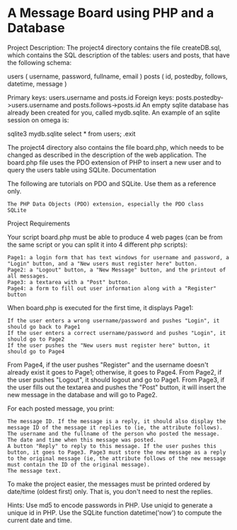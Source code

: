 # A Message Board using PHP and a Database

Project Description:
The project4 directory contains the file createDB.sql, which contains the SQL description of the tables: users and posts, that have the following schema:

users ( username, password, fullname, email )
posts ( id, postedby, follows, datetime, message )

Primary keys: users.username and posts.id
Foreign keys: posts.postedby->users.username and posts.follows->posts.id
An empty sqlite database has already been created for you, called mydb.sqlite. An example of an sqlite session on omega is:

sqlite3 mydb.sqlite
select * from users;
.exit

The project4 directory also contains the file board.php, which needs to be changed as described in the description of the web application. The board.php file uses the PDO extension of PHP to insert a new user and to query the users table using SQLite.
Documentation

The following are tutorials on PDO and SQLite. Use them as a reference only.

    The PHP Data Objects (PDO) extension, especially the PDO class
    SQLite

Project Requirements

Your script board.php must be able to produce 4 web pages (can be from the same script or you can split it into 4 different php scripts):

    Page1: a login form that has text windows for username and password, a "Login" button, and a "New users must register here" button.
    Page2: a "Logout" button, a "New Message" button, and the printout of all messages.
    Page3: a textarea with a "Post" button.
    Page4: a form to fill out user information along with a "Register" button 

When board.php is executed for the first time, it displays Page1:

    If the user enters a wrong username/password and pushes "Login", it should go back to Page1
    If the user enters a correct username/password and pushes "Login", it should go to Page2
    If the user pushes the "New users must register here" button, it should go to Page4 

From Page4, if the user pushes "Register" and the username doesn't already exist it goes to Page1; otherwise, it goes to Page4.
From Page2, if the user pushes "Logout", it should logout and go to Page1.
From Page3, if the user fills out the textarea and pushes the "Post" button, it will insert the new message in the database and will go to Page2.

For each posted message, you print:

    The message ID. If the message is a reply, it should also display the message ID of the message it replies to (ie, the attribute follows).
    The username and the fullname of the person who posted the message.
    The date and time when this message was posted.
    A button "Reply" to reply to this message. If the user pushes this button, it goes to Page3. Page3 must store the new message as a reply to the original message (ie, the attribute follows of the new message must contain the ID of the original message).
    The message text. 

To make the project easier, the messages must be printed ordered by date/time (oldest first) only. That is, you don't need to nest the replies.

Hints: Use md5 to encode passwords in PHP. Use uniqid to generate a unique id in PHP. Use the SQLite function datetime('now') to compute the current date and time. 
